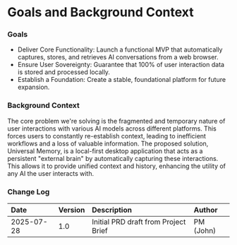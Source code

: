 # Goals and Background Context

### Goals
* Deliver Core Functionality: Launch a functional MVP that automatically captures, stores, and retrieves AI conversations from a web browser.
* Ensure User Sovereignty: Guarantee that 100% of user interaction data is stored and processed locally.
* Establish a Foundation: Create a stable, foundational platform for future expansion.

### Background Context
The core problem we're solving is the fragmented and temporary nature of user interactions with various AI models across different platforms. This forces users to constantly re-establish context, leading to inefficient workflows and a loss of valuable information. The proposed solution, Universal Memory, is a local-first desktop application that acts as a persistent "external brain" by automatically capturing these interactions. This allows it to provide unified context and history, enhancing the utility of any AI the user interacts with.

### Change Log
| Date | Version | Description | Author |
| :--- | :--- | :--- | :--- |
| 2025-07-28 | 1.0 | Initial PRD draft from Project Brief | PM (John) |